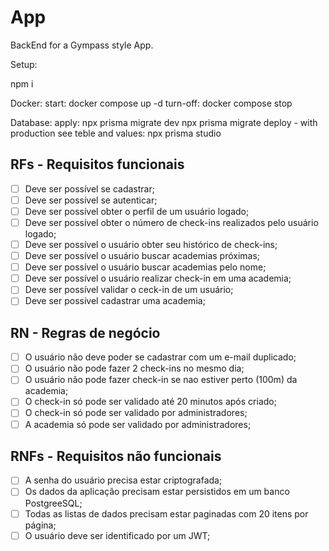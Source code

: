# App

BackEnd for a Gympass style App.

Setup:

npm i

Docker:
  start:
  docker compose up -d
  turn-off:
  docker compose stop

Database:
  apply:
  npx prisma migrate dev
  npx prisma migrate deploy - with production
  see teble and values:
  npx prisma studio
## RFs - Requisitos funcionais

- [ ] Deve ser possível se cadastrar;
- [ ] Deve ser possível se autenticar;
- [ ] Deve ser possível obter o perfil de um usuário logado;
- [ ] Deve ser possível obter o número de check-ins realizados pelo usuário logado;
- [ ] Deve ser possível o usuário obter seu histórico de check-ins;
- [ ] Deve ser possível o usuário buscar academias próximas;
- [ ] Deve ser possível o usuário buscar academias pelo nome;
- [ ] Deve ser possível o usuário realizar check-in em uma academia;
- [ ] Deve ser possível validar o ceck-in de um usuário;
- [ ] Deve ser possível cadastrar uma academia;

## RN -  Regras de negócio

- [ ] O usuário não deve poder se cadastrar com um e-mail duplicado;
- [ ] O usuário não pode fazer 2 check-ins no mesmo dia;
- [ ] O usuário não pode fazer check-in se nao estiver perto (100m) da academia;
- [ ] O check-in só pode ser validado até 20 minutos após criado;
- [ ] O check-in só pode ser validado por administradores;
- [ ] A academia só pode ser validado por administradores;

## RNFs - Requisitos não funcionais

- [ ] A senha do usuário precisa estar criptografada;
- [ ] Os dados da aplicação precisam estar persistidos em um banco PostgreeSQL;
- [ ] Todas as listas de dados precisam estar paginadas com 20 itens por página;
- [ ] O usuário deve ser identificado por um JWT;